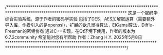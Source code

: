 /********************************************************************************************************************************
这是一个密码学综合实验系统，源于作者的密码学实验
包括了DES，AES加解密运算（需要额外导入库，作者引入的是openssl），扩展的欧几里得算法，EIGamal算法，Diffle-Freeman的密钥协商
通过C++实现，在Qt环境下使用，作者的版本为6.7.2community
希望能对您有所帮助
作者：Zhang H.Y. 2025年5月8日
********************************************************************************************************************************/

